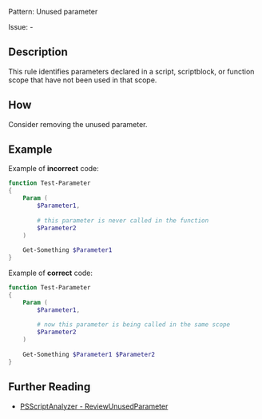 Pattern: Unused parameter

Issue: -

## Description

This rule identifies parameters declared in a script, scriptblock, or function scope that have not been used in that scope. 

## How

Consider removing the unused parameter.

## Example

Example of **incorrect** code:

``` PowerShell
function Test-Parameter
{
	Param (
		$Parameter1,
		
		# this parameter is never called in the function
		$Parameter2
	)
	
	Get-Something $Parameter1
}
```

Example of **correct** code:

``` PowerShell
function Test-Parameter
{
	Param (
		$Parameter1,
		
		# now this parameter is being called in the same scope
		$Parameter2
	)
	
	Get-Something $Parameter1 $Parameter2
}
```

## Further Reading

* [PSScriptAnalyzer - ReviewUnusedParameter](https://github.com/PowerShell/PSScriptAnalyzer/tree/master/docs/Rules/ReviewUnusedParameter.md)